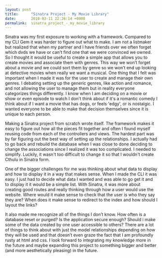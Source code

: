 ```yaml
---
layout: post
title:      "Sinatra Project - My Movie Library"
date:       2018-03-11 22:26:14 +0000
permalink:  sinatra_project_-_my_movie_library
---
```




Sinatra was my first exposure to working with a framework. Compared to my CLI Gem it was harder to figure out what to make. I am not a listmaker but realized that when my partner and I have friends over we often forget which dvds we have or can't find one that we were convinced we owned. So I thought it would be useful to create a simple app that allows you to create movies and associate them with genres. This way we won’t forget about a movie and we could sort them by genre so we won’t end up looking at detective movies when really we want a musical. One thing that I felt was important when I made it was for the user to create and manage their own genres. I debating setting up the generic genres, like action and romance, and not allowing the user to manage them but  in reality everyone categorizes things differently. I know when I am deciding on a movie or show or even episode to watch I don't think about if it's a romantic comedy I think about if I want a movie that has dogs, or feels 'edgy', or is nostalgic.  I wanted everyone to be able to make that decision themselves since it is unique to each person.
 
Making a Sinatra project from scratch wrote itself. The framework makes it easy to figure out how all the pieces fit together and often I found myself reusing code from each of the controllers and views. The hardest part was by far figuring out the best way of setting up the relationships. I actually had to go back and rebuild the database when I was close to done deciding to change the associations since I realized it was too complicated. I needed to simplify. Luckily, it wasn't too difficult to change it so that I wouldn't create Cthulu in Sinatra form.

One of the bigger challenges for me was thinking about what data to display and how to display it in a way that makes sense. When I made the CLI it was easy. I just had to decide what data I wanted and was able to go get it and to display it it would be a simple list. With Sinatra, it was more about creating good routes and really thinking through how a user would use the website. Where would it make sense to check that the user is who they say they are? When does it make sense to redirect to the index and how should I layout the links?
 
It also made me recognize all of the things I don’t know. How often is a database reset or purged? Is the application secure enough? Should i make some of the data created by one user accessible to others? There are a lot of things to think about with just the model relationships depending on how they will be used and that doesn’t even graze the fact that I am profoundly rusty at html and css. I look forward to integrating my knowledge more in the future and maybe expanding this project to something bigger and better (and more aesthetically pleasing) in the future.
